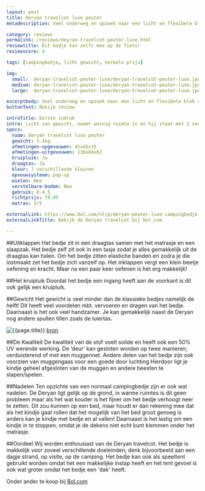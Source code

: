 ```yaml
---
layout: post
title: Deryan travelcot luxe peuter
metadescription: Veel onderweg en opzoek naar een licht en flexibele blek voor de kleine? Dan is het Deryan luxe peuter campinbedje misschien wel iets voor jou!

category: reviews
permalink: /reviews/deyran-travelcot-peuter-luxe.html
reviewtitle: Dit bedje kan zelfs mee op de fiets!
reviewscore: 4

tags: [campingbedje, licht gewicht, normale prijs]

img:
  small:  deryan-travelcot-peuter-luxe/deryan-travelcot-peuter-luxe.jpg
  medium: deryan-travelcot-peuter-luxe/deryan-travelcot-peuter-luxe.jpg
  large:  deryan-travelcot-peuter-luxe/deryan-travelcot-peuter-luxe.jpg

excerptbody: Veel onderweg en opzoek naar een licht en flexibele blek voor de kleine? Dan is het Deryan luxe peuter campingbedje misschien wel iets voor jou!
buttonText: Bekijk review

introTitle: Eerste indruk
intro: Licht van gewicht, neemt weinig ruimte in en hij staat met 2 seconden, dit bevalt goed! Naast het campingbedje wordt er een dun zelfopblaasbaar matrasje (2,5cm), een slaapzak en een draagtas meegeleverd.
specs:
  naam: Deryan travelcot luxe peuter
  gewicht: 3.4kg
  afmetingen-opgevouwen: 45x45x15
  afmetingen-uitgevouwen: 136x84x62
  kruipluik: Ja
  draagtas: Ja
  kleur: 7 verschillende kleuren
  opvouwsysteem: pop-up
  wielen: Nee
  verstelbare-bodem: Nee
  gebruik: 0-4.5
  richtprijs: 79.95
  matras: 3/5

externalLink: https://www.bol.com/nl/p/deryan-peuter-luxe-campingbedje-blauw/9200000002015697/?s2a
externalLinkTitle: Bekijk de Deryan travelcot bij bol.com

---
```


##Uitklappen
Het bedje zit in een draagtas samen met het matrasje en een slaapzak. Het bedje zelf zit ook in een tasje zodat je alles gemakkelijk uit de draagtas kan halen. Om het bedje zitten elastiche banden en zodra je die lostmaakt zet het bedje zich vanzelf op. Het inklappen vergt een klein beetje oefening en kracht. Maar na een paar keer oefenen is het erg makkelijk!

##Het kruipluik
Doordat het bedje een ingang heeft aan de voorkant is dit ook gelijk een kruipluik.

##Gewicht
Het gewicht is veel minder dan de klassieke bedjes namelijk de helft! Dit heeft veel voordelen mbt. vervoeren en dragen van het bedje. Daarnaast is het ook veel handzamer. Je kan gemakkelijk naast de Deryan nog andere spullen tillen zoals de luiertas.

<img src="{{ site.baseurl }}/post_images/deryan-travelcot-peuter-luxe/bronbestand.jpg" alt="{{page.title}}">
<a href="http://nikkiandnicholas.com/review-deryan-the-most-convenient-camp-cots-around/" target="_blank">bron</a>

##De Kwaliteit
De kwaliteit van de stof voelt solide en heeft ook een 50% UV werende werking. De ‘deur’ kan gesloten worden op twee manieren; verduisterend of met een muggennet. Andere delen van het bedje zijn ook voorzien van muggengaas voor een goede door luchting Hierdoor ligt je kindje geheel afgesloten van de muggen en andere beesten te slapen/spelen.

##Nadelen
Ten opzichte van een normaal campingbedje zijn er ook wat nadelen. De Deryan ligt gelijk op de grond, in warme ruimtes is dit geen probleem maar als het wat kouder is het fijner om het bedje verhoogt neer te zetten. Dit zou kunnen op een bed, maar houdt er dan rekening mee dat als het kindje gaat rollen dat het mogelijk van het bed groot genoeg is anders kan je kindje met bedje en al vallen! Daarnaast is het lastig om een kindje in te stoppen, omdat je de dekens niet echt kunt klemmen onder het matrasje.

##Oordeel
Wij worden enthousiast van de Deryan travelcot. Het bedje is makkelijk voor zoveel verschillende doeleinden; denk bijvoorbeeld aan een dagje strand, op visite, op de camping. Het bedje kan ook als speeltent gebruikt worden omdat het een makkelijke instap heeft en het tent gevoel is ook wat groter omdat het bedje een 'dak' heeft. 

Onder ander te koop bij <a href="https://partner.bol.com/click/click?p=2&t=url&s=39142&f=TXL&url=http%3A%2F%2Fwww.bol.com%2Fnl%2Fp%2Fderyan-peuter-luxe-campingbedje-khaki%2F9200000002015699%2F&name=Deryan%20Peuter%20Luxe%20-%20Campingbedje%20-%20Khaki" target="_blank">Bol.com</a>